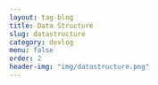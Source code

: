 ```yaml
---
layout: tag-blog
title: Data Structure
slug: datastructure
category: devlog
menu: false
order: 2
header-img: "img/datastructure.png"
---
```

